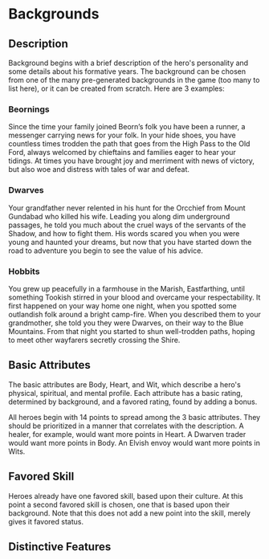 # Backgrounds

## Description

Background begins with a brief description of the hero's personality and some details about his formative years.  The background can be chosen from one of the many pre-generated backgrounds in the game (too many to list here), or it can be created from scratch.  Here are 3 examples:

### Beornings

Since the time your family joined Beorn’s folk you have been a runner, a messenger carrying news for your folk. In your hide shoes, you have countless times trodden the path that goes from the High Pass to the Old Ford, always welcomed by chieftains and families eager to hear your tidings. At times you have brought joy and merriment with news of victory, but also woe and distress with tales of war and defeat.

### Dwarves

Your grandfather never relented in his hunt for the Orcchief from Mount Gundabad who killed his wife. Leading you along dim underground passages, he told you much about the cruel ways of the servants of the Shadow, and how to fight them. His words scared you when you were young and haunted your dreams, but now that you have started down the road to adventure you begin to see the value of his advice.

### Hobbits

You grew up peacefully in a farmhouse in the Marish, Eastfarthing, until something Tookish stirred in your blood and overcame your respectability. It first happened on your way home one night, when you spotted some outlandish folk around a bright camp-fire. When you described them to your grandmother, she told you they were Dwarves, on their way to the Blue Mountains. From that night you started to shun well-trodden paths, hoping to meet other wayfarers secretly crossing the Shire. 

## Basic Attributes

The basic attributes are Body, Heart, and Wit, which describe a hero's physical, spiritual, and mental profile.  Each attribute has a basic rating, determined by background, and a favored rating, found by adding a bonus.

All heroes begin with 14 points to spread among the 3 basic attributes.  They should be prioritized in a manner that correlates with the description.  A healer, for example, would want more points in Heart.  A Dwarven trader would want more points in Body.  An Elvish envoy would want more points in Wits.

## Favored Skill

Heroes already have one favored skill, based upon their culture.  At this point a second favored skill is chosen, one that is based upon their background.  Note that this does not add a new point into the skill, merely gives it favored status.

## Distinctive Features
